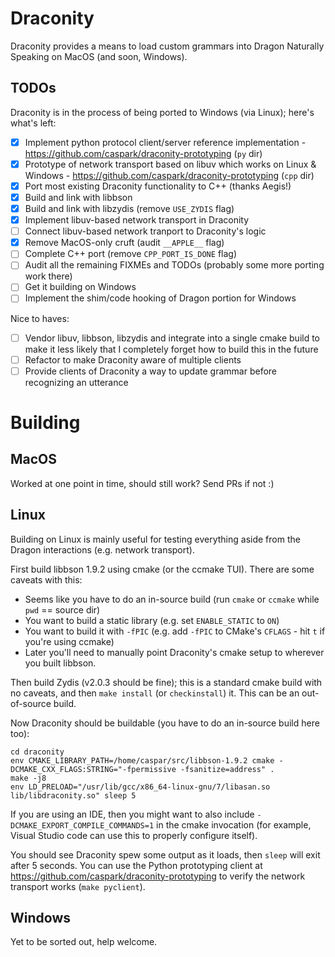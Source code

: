 Draconity
=========

Draconity provides a means to load custom grammars into Dragon Naturally Speaking on MacOS (and soon, Windows).

TODOs
-----

Draconity is in the process of being ported to Windows (via Linux); here's what's left:

- [x] Implement python protocol client/server reference implementation - https://github.com/caspark/draconity-prototyping (`py` dir)
- [x] Prototype of network transport based on libuv which works on Linux & Windows - https://github.com/caspark/draconity-prototyping (`cpp` dir)
- [x] Port most existing Draconity functionality to C++ (thanks Aegis!)
- [x] Build and link with libbson
- [x] Build and link with libzydis (remove `USE_ZYDIS` flag)
- [x] Implement libuv-based network transport in Draconity
- [ ] Connect libuv-based network tranport to Draconity's logic
- [x] Remove MacOS-only cruft (audit `__APPLE__` flag)
- [ ] Complete C++ port (remove `CPP_PORT_IS_DONE` flag)
- [ ] Audit all the remaining FIXMEs and TODOs (probably some more porting work there)
- [ ] Get it building on Windows
- [ ] Implement the shim/code hooking of Dragon portion for Windows

Nice to haves:

- [ ] Vendor libuv, libbson, libzydis and integrate into a single cmake build to make it less likely that I completely forget how to build this in the future
- [ ] Refactor to make Draconity aware of multiple clients
- [ ] Provide clients of Draconity a way to update grammar before recognizing an utterance

Building
========

MacOS
-----

Worked at one point in time, should still work? Send PRs if not :)

Linux
-----

Building on Linux is mainly useful for testing everything aside from the Dragon interactions (e.g. network transport).

First build libbson 1.9.2 using cmake (or the ccmake TUI). There are some caveats with this:

* Seems like you have to do an in-source build (run `cmake` or `ccmake` while `pwd` == source dir)
* You want to build a static library (e.g. set `ENABLE_STATIC` to `ON`)
* You want to build it with `-fPIC` (e.g. add `-fPIC` to CMake's `CFLAGS` - hit `t` if you're using ccmake)
* Later you'll need to manually point Draconity's cmake setup to wherever you built libbson.

Then build Zydis (v2.0.3 should be fine); this is a standard cmake build with no caveats, and then `make install` (or `checkinstall`) it. This can be an out-of-source build.

Now Draconity should be buildable (you have to do an in-source build here too):

```
cd draconity
env CMAKE_LIBRARY_PATH=/home/caspar/src/libbson-1.9.2 cmake -DCMAKE_CXX_FLAGS:STRING="-fpermissive -fsanitize=address" .
make -j8
env LD_PRELOAD="/usr/lib/gcc/x86_64-linux-gnu/7/libasan.so lib/libdraconity.so" sleep 5
```

If you are using an IDE, then you might want to also include `-DCMAKE_EXPORT_COMPILE_COMMANDS=1` in the cmake invocation (for example, Visual Studio code can use this to properly configure itself).

You should see Draconity spew some output as it loads, then `sleep` will exit after 5 seconds. You can use the Python prototyping client at https://github.com/caspark/draconity-prototyping to verify the network transport works (`make pyclient`).

Windows
-------

Yet to be sorted out, help welcome.
